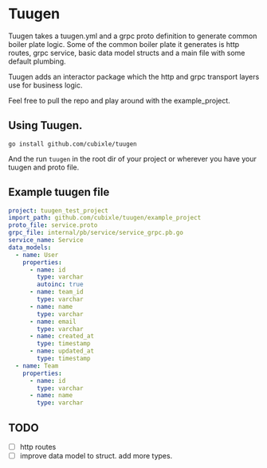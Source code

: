 # Tuugen

Tuugen takes a tuugen.yml and a grpc proto definition to generate common boiler plate logic. Some of the common boiler plate it generates is http routes, grpc service, basic data model structs and a main file with some default plumbing.

Tuugen adds an interactor package which the http and grpc transport layers use for business logic.

Feel free to pull the repo and play around with the example_project.

## Using Tuugen.

```
go install github.com/cubixle/tuugen
```

And the run `tuugen` in the root dir of your project or wherever you have your tuugen and proto file.

## Example tuugen file
```yaml
project: tuugen_test_project
import_path: github.com/cubixle/tuugen/example_project
proto_file: service.proto
grpc_file: internal/pb/service/service_grpc.pb.go
service_name: Service
data_models:
  - name: User
    properties:
      - name: id
        type: varchar
        autoinc: true
      - name: team_id
        type: varchar
      - name: name
        type: varchar
      - name: email
        type: varchar
      - name: created_at
        type: timestamp
      - name: updated_at
        type: timestamp
  - name: Team
    properties:
      - name: id
        type: varchar
      - name: name
        type: varchar
```

## TODO

- [ ] http routes
- [ ] improve data model to struct. add more types.